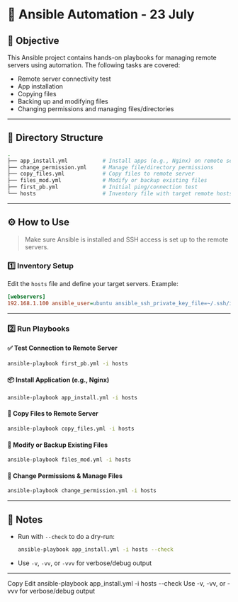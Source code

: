 # 📘 Ansible Automation - 23 July

## 🎯 Objective

This Ansible project contains hands-on playbooks for managing remote servers using automation. The following tasks are covered:

- Remote server connectivity test
- App installation
- Copying files
- Backing up and modifying files
- Changing permissions and managing files/directories

---

## 📁 Directory Structure

```bash
.
├── app_install.yml           # Install apps (e.g., Nginx) on remote server
├── change_permission.yml     # Manage file/directory permissions
├── copy_files.yml            # Copy files to remote server
├── files_mod.yml             # Modify or backup existing files
├── first_pb.yml              # Initial ping/connection test
└── hosts                     # Inventory file with target remote hosts
```
---



## ⚙️ How to Use

> Make sure Ansible is installed and SSH access is set up to the remote servers.

### 1️⃣ Inventory Setup

Edit the `hosts` file and define your target servers. Example:

```ini
[webservers]
192.168.1.100 ansible_user=ubuntu ansible_ssh_private_key_file=~/.ssh/id_rsa
```

---

### 2️⃣ Run Playbooks

#### ✅ Test Connection to Remote Server

```bash
ansible-playbook first_pb.yml -i hosts
```

#### 📦 Install Application (e.g., Nginx)

```bash
ansible-playbook app_install.yml -i hosts
```

#### 📁 Copy Files to Remote Server

```bash
ansible-playbook copy_files.yml -i hosts
```

#### 📝 Modify or Backup Existing Files

```bash
ansible-playbook files_mod.yml -i hosts
```

#### 🔐 Change Permissions & Manage Files

```bash
ansible-playbook change_permission.yml -i hosts
```

---

## 🧾 Notes

- Run with `--check` to do a dry-run:
  ```bash
  ansible-playbook app_install.yml -i hosts --check
  ```
- Use `-v`, `-vv`, or `-vvv` for verbose/debug output

---

Copy
Edit
ansible-playbook app_install.yml -i hosts --check
Use -v, -vv, or -vvv for verbose/debug output

